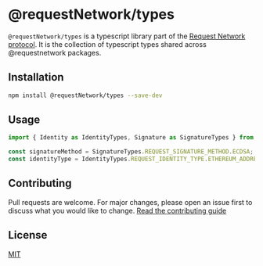 # @requestNetwork/types

`@requestNetwork/types` is a typescript library part of the [Request Network protocol](https://github.com/RequestNetwork/requestNetwork).
It is the collection of typescript types shared across @requestnetwork packages.

## Installation

```bash
npm install @requestNetwork/types --save-dev
```

## Usage

```javascript
import { Identity as IdentityTypes, Signature as SignatureTypes } from '@requestnetwork/types';

const signatureMethod = SignatureTypes.REQUEST_SIGNATURE_METHOD.ECDSA;
const identityType = IdentityTypes.REQUEST_IDENTITY_TYPE.ETHEREUM_ADDRESS;
```

## Contributing

Pull requests are welcome. For major changes, please open an issue first to discuss what you would like to change.
[Read the contributing guide](https://github.com/RequestNetwork/requestNetwork/blob/master/CONTRIBUTING.md)

## License

[MIT](https://github.com/RequestNetwork/requestNetwork/blob/develop-v2/LICENSE)
